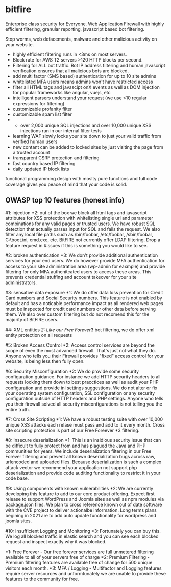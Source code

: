 # bitfire
Enterprise class security for Everyone. Web Application Firewall with highly efficient filtering, granular reporting, javascript based bot filtering.

Stop worms, web defacements, malware and other malicious activity on your website.

* highly efficient filtering runs in <3ms on most servers.
* Block rate for AWS T2 servers >120 HTTP blocks per second.
* Filtering for ALL bot traffic.  Bot IP address filtering and human javascript verification ensures that all malicious bots are blocked.
* add multi factor (SMS based) authentication for up to 10 site admins
* whitelisted MFA users means admins won't have restricted access
* filter all HTML tags and javascipt onX events as well as DOM injection for popular frameworks like angular, vuejs, etc
* intelligent parsers understand your request (we use <10 regular expressions for filtering)
* customizable profanity filter
* customizable spam list filter
* * over 2,000 unique SQL injections and over 10,000 unique XSS injections run in our internal filter tests
* learning WAF slowly locks your site down to just your valid traffic from verified human users
* new contant can be added to locked sites by just visiting the page from a trusted account
* transparent CSRF protection and filtering
* fast country based IP filtering
* daily updated IP block lists

functional programming design with moslty pure functions and full code coverage gives you peace of mind that your code is solid.


## OWASP top 10 features (honest info)

#1: injection *2:
out of the box we block all html tags and javascript attributes for XSS protection with whitelisting single url and parameter combinations for any valid pages or trusted users.  We have robust SQL detection that actually parses input for SQL and fails the request.  We also filter any local file paths such as /bin/foobar, /etc/foobar, /sbin/foobar, C:\boot.ini, cmd.exe, etc.  BitFIRE not currently offer LDAP filtering. Drop a feature request in #issues if this is something you would like to see.

#2: broken authentication *3:
We don't provide additional authentication services for your end users.  We do however provide MFA authentication for access to your site administration area (wp-admin for eaxmple) and provide filtering for only MFA authenitcated users to access these areas.  This prevents credential stuffing and account takeover for your site administrators.

#3: sensative data exposure *1:
We do offer data loss prevention for Credit Card numbers and Social Security numbers.  This feature is not enabled by default and has a noticable performance impact as all rendered web pages must be inspected for credit card numbers or other data before serving them.  We also over custom filtering but do not recomend this for the majority of BitFIRE users.

#4: XML entities *2:
Like our Free Forever*3 bot filtering, we do offer xml entity protection on all requests

#5: Broken Access Control *2:
Access control services are beyond the scope of even the most advanced firewall.  That's just not what they do.  Anyone who tells you their Firewall provides "fixed" access control for your website, is being less then fully open.

#6: Security Misconfiguration *2:
We do provide some security configuration guidance.  For instance we add HTTP security headers to all requests locking them down to best pracctices as well as audit your PHP configuration and provide ini settings suggestions.  We do not alter or fix your operating system configuration, SSL configuration or any security configuration outside of HTTP headers and PHP settings.  Anyone who tells you their firewall solved all security misconfigurations is not telling you the entire truth.

#7: Cross Site Scripting *1:
We have a robust testing suite with over 10,000 unique XSS attacks each relase must pass and add to it every month.  Cross site scripting protection is part of our Free Foreever *3 filtering.

#8: Insecure deserialization *1:
This is an insidious security issue that can be difficult to fully protect from and has plagued the Java and PHP communities for years.  We include deserialization filtering in our Free Forever filtering and prevent all known deserialization bugs across raw, urlencoded and uploaded files.  Because deserialization is such a complex attack vector we recommend your application not support php deserialization and provide code auditing functionality to restrict it in your code base.

#9: Using components with known vulnerabilities *2:
We are currently developing this feature to add to our core product offering.  Expect first release to support WordPress and Joomla sites as well as npm modules via package.json files.  We plan to cross reference known out of date software with the CVE project to deliver actionalbe information.  Long terms plans begining in 2021 are to add auto update functionality for wordpress and joomla sites.

#10: Insufficient Logging and Monitoring *3:
Fortunately you can buy this.  We log all blocked traffic in elastic search and you can see each blocked request and inspect exactly why it was blocked.

*1: Free Forever - Our free forever services are full unmetered filtering available to all of your servers free of charge
*2: Premium Filtering - Premium filtering features are available free of change for 500 unique visitors each month. 
*3: MFA / Logging - Multifactor and Logging features require server resources and unformtunately we are unable  to provide these features to the community for free.
